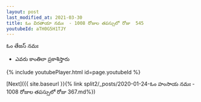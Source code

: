```yaml
---
layout: post
last_modified_at: 2021-03-30
title: ఓం విరతాయా నమః  - 1008 రోజుల తపస్సులో రోజు  545
youtubeId: aTH0G5H1TJY
---
```

 
 
 ఓం తేజస్ నమః  
 
 -  ఎవరు కాంతిలా ప్రకాశిస్తారు 
 
  
 
  
 
 
 
 
 
 


{% include youtubePlayer.html id=page.youtubeId %}
 
[Next]({{ site.baseurl }}{% link  split2/_posts/2020-01-24-ఓం హంసాయ నమః  - 1008 రోజుల తపస్సులో రోజు  367.md%})
 
